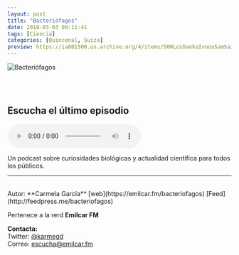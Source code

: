 ```yaml
---
layout: post
title: "Bacteriófagos"
date: 2018-03-03 09:11:41
tags: [Ciencia]
categories: [Quincenal, Suiza]
preview: https://ia801500.us.archive.org/4/items/500LosDankoIvooxSamSaiz/Bacteriofagos300-%20Emilio%20Cano.png
---
```


![Bacteriófagos](https://ia801500.us.archive.org/4/items/500LosDankoIvooxSamSaiz/Bacteriofagos500-%20Emilio%20Cano.png)

<br/>
<br/>

## Escucha el último episodio

<!--reproductor-feed=http://feedpress.me/bacteriofagos-->
<!--reproductor-start-->
<audio id="audio" preload="auto" controls="" src="http://tracking.feedpress.it/link/16632/8677220/episodio26.mp3"></audio>
<!--reproductor-end-->

Un podcast sobre curiosidades biológicas y actualidad científica para todos los públicos.  

_ _ _
<br>
Autor: **Carmela García**  
[web](https://emilcar.fm/bacteriofagos)  
[Feed](http://feedpress.me/bacteriofagos)  

Pertenece a la rerd **Emilcar FM**  


**Contacta:**  
Twitter: [@karmegd](https://twitter.com/Karmegd)  
Correo: [escucha@emilcar.fm](mailto:escucha@emilcar.fm)  

